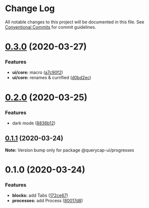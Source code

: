 # Change Log

All notable changes to this project will be documented in this file.
See [Conventional Commits](https://conventionalcommits.org) for commit guidelines.

# [0.3.0](https://github.com/querycap/webappkit/compare/@querycap-ui/progresses@0.2.0...@querycap-ui/progresses@0.3.0) (2020-03-27)


### Features

* **ui/core:** macro ([a7c90f2](https://github.com/querycap/webappkit/commit/a7c90f266d6338b77ec1a803c75a391bf051017c))
* **ui/core:** renames & currified ([d0bd2ec](https://github.com/querycap/webappkit/commit/d0bd2ec91a2f8ba0a9701c28238fb72fb10430e1))





# [0.2.0](https://github.com/querycap/webappkit/compare/@querycap-ui/progresses@0.1.1...@querycap-ui/progresses@0.2.0) (2020-03-25)


### Features

* dark mode ([8836b12](https://github.com/querycap/webappkit/commit/8836b12e58ec24e846bcbc14482d8e67b7c5c5da))





## [0.1.1](https://github.com/querycap/webappkit/compare/@querycap-ui/progresses@0.1.0...@querycap-ui/progresses@0.1.1) (2020-03-24)

**Note:** Version bump only for package @querycap-ui/progresses





# 0.1.0 (2020-03-24)


### Features

* **blocks:** add Tabs ([172ce67](https://github.com/querycap/webappkit/commit/172ce6705e6267a96f6e0edd04f0be683dc8e0b8))
* **processes:** add Process ([80017d8](https://github.com/querycap/webappkit/commit/80017d880be06304dbe4602061defe442c37d2fc))
